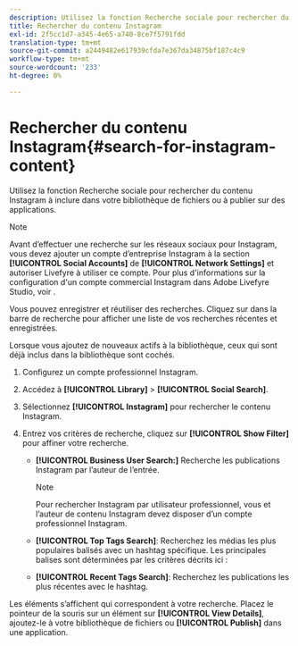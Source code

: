 ```yaml
---
description: Utilisez la fonction Recherche sociale pour rechercher du contenu Instagram à inclure dans votre bibliothèque de fichiers ou à publier sur des applications.
title: Rechercher du contenu Instagram
exl-id: 2f5cc1d7-a345-4e65-a740-8ce7f5791fdd
translation-type: tm+mt
source-git-commit: a2449482e617939cfda7e367da34875bf187c4c9
workflow-type: tm+mt
source-wordcount: '233'
ht-degree: 0%

---
```


# Rechercher du contenu Instagram{#search-for-instagram-content}

Utilisez la fonction Recherche sociale pour rechercher du contenu Instagram à inclure dans votre bibliothèque de fichiers ou à publier sur des applications.

>[!NOTE]
>
>Avant d’effectuer une recherche sur les réseaux sociaux pour Instagram, vous devez ajouter un compte d’entreprise Instagram à la section **[!UICONTROL Social Accounts]** de **[!UICONTROL Network Settings]** et autoriser Livefyre à utiliser ce compte. Pour plus d&#39;informations sur la configuration d&#39;un compte commercial Instagram dans Adobe Livefyre Studio, voir [](../c-users-creating-accounts-with-studio-access/t-configure-social-accout-instagram/c-about-instagram-accounts.md#c_about_instagram_accounts).

Vous pouvez enregistrer et réutiliser des recherches. Cliquez sur dans la barre de recherche pour afficher une liste de vos recherches récentes et enregistrées.

Lorsque vous ajoutez de nouveaux actifs à la bibliothèque, ceux qui sont déjà inclus dans la bibliothèque sont cochés.

1. Configurez un compte professionnel Instagram.
1. Accédez à **[!UICONTROL Library]** > **[!UICONTROL Social Search]**.
1. Sélectionnez **[!UICONTROL Instagram]** pour rechercher le contenu Instagram.
1. Entrez vos critères de recherche, cliquez sur **[!UICONTROL Show Filter]** pour affiner votre recherche.

   * **[!UICONTROL Business User Search:]** Recherche les publications Instagram par l’auteur de l’entrée.

      >[!NOTE]
      >
      >Pour rechercher Instagram par utilisateur professionnel, vous et l’auteur de contenu Instagram devez disposer d’un compte professionnel Instagram.

   * **[!UICONTROL Top Tags Search]**: Recherchez les médias les plus populaires balisés avec un hashtag spécifique. Les principales balises sont déterminées par les critères décrits ici : [](https://developers.facebook.com/docs/instagram-api/reference/hashtag/top-media)

   * **[!UICONTROL Recent Tags Search]**: Recherchez les publications les plus récentes avec le hashtag.

Les éléments s’affichent qui correspondent à votre recherche. Placez le pointeur de la souris sur un élément sur **[!UICONTROL View Details]**, ajoutez-le à votre bibliothèque de fichiers ou **[!UICONTROL Publish]** dans une application.

